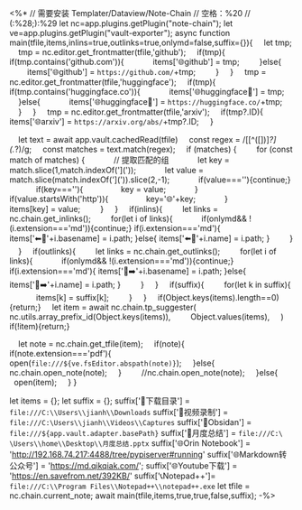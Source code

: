 <%*
// 需要安装 Templater/Dataview/Note-Chain
// 空格：%20
// (:%28;):%29
let nc=app.plugins.getPlugin("note-chain");
let ve=app.plugins.getPlugin("vault-exporter");
async function main(tfile,items,inlins=true,outlinks=true,onlymd=false,suffix={}){
    let tmp;
    tmp = nc.editor.get_frontmatter(tfile,'github');
    if(tmp){
        if(tmp.contains('github.com')){
            items['🌐github'] = tmp;
        }else{
            items['🌐github'] = `https://github.com/`+tmp;
        }
    }
    tmp = nc.editor.get_frontmatter(tfile,'huggingface');
    if(tmp){
        if(tmp.contains('huggingface.co')){
            items['🌐huggingface🤗'] = tmp;
        }else{
            items['🌐huggingface🤗'] = `https://huggingface.co/`+tmp;
        }
    }
    tmp = nc.editor.get_frontmatter(tfile,'arxiv');
    if(tmp?.ID){
        items['🌐arxiv'] = `https://arxiv.org/abs/`+tmp?.ID;
    }
  
    let text = await app.vault.cachedRead(tfile)
    const regex = /\[[^(\[\])]*?\]\(.*?\)/g;
    const matches = text.match(regex);
    if (matches) {
        for (const match of matches) {
            // 提取匹配的组
            let key = match.slice(1,match.indexOf(']('));
            let value = match.slice(match.indexOf('](')).slice(2,-1);
            if(value===''){continue;}
            if(key===''){
                key = value;
            }
            if(value.startsWith('http')){
                key='🌐'+key;
            }
            items[key] = value;
        }
    }
    if(inlins){
        let links = nc.chain.get_inlinks();
        for(let i of links){
            if(onlymd&& !(i.extension==='md')){continue;}
			if(i.extension==='md'){
				items['⬅🔗️'+i.basename] = i.path;
			}else{
				items['⬅️🔗'+i.name] = i.path;
			}
        }
    }
    if(outlinks){
        let links = nc.chain.get_outlinks();
        for(let i of links){
            if(onlymd&& !(i.extension==='md')){continue;}
			if(i.extension==='md'){
				items['🔗➡️'+i.basename] = i.path;
			}else{
				items['🔗➡️'+i.name] = i.path;
			}
        }
    }
    if(suffix){
        for(let k in suffix){
            items[k] = suffix[k];
        }
    }
    if(Object.keys(items).length==0){return;}
    let item = await nc.chain.tp_suggester(
        nc.utils.array_prefix_id(Object.keys(items)),
        Object.values(items),
    )
    if(!item){return;}
  
    let note = nc.chain.get_tfile(item);
    if(note){
	    if(note.extension==='pdf'){
		    open(`file:///${ve.fsEditor.abspath(note)}`);
	    }else{
		    nc.chain.open_note(note);
	    }
        //nc.chain.open_note(note);
    }else{
        open(item);
    }
}
  
let items = {};
let suffix = {};
suffix['📁下载目录'] = `file:///C:\\Users\\jianh\\Downloads`
suffix['📁视频录制'] = `file:///C:\Users\\jianh\\Videos\\Captures`
suffix['📁Obsidan'] = `file:///${app.vault.adapter.basePath}`
suffix['📄月度总结'] = `file:///C:\
\Users\\home\\Desktop\\月度总结.pptx`
suffix['🌐Orin Notebook'] = 'http://192.168.74.217:4488/tree/pypiserver#running'
suffix['🌐Markdown转公众号'] = 'https://md.qikqiak.com/';
suffix['🌐Youtube下载'] = 'https://en.savefrom.net/392KB/'
suffix['📞Notepad++']= `file:///C:\\Program Files\\Notepad++\\notepad++.exe`
let tfile = nc.chain.current_note;
await main(tfile,items,true,true,false,suffix);
-%>